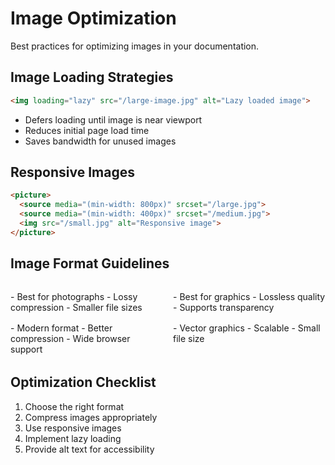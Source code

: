 # Image Optimization

<BackToAdmin />

Best practices for optimizing images in your documentation.

## Image Loading Strategies

<Card title="Lazy Loading" icon="🔄">

```html
<img loading="lazy" src="/large-image.jpg" alt="Lazy loaded image">
```

- Defers loading until image is near viewport
- Reduces initial page load time
- Saves bandwidth for unused images

</Card>

## Responsive Images

```html
<picture>
  <source media="(min-width: 800px)" srcset="/large.jpg">
  <source media="(min-width: 400px)" srcset="/medium.jpg">
  <img src="/small.jpg" alt="Responsive image">
</picture>
```

## Image Format Guidelines

<div class="format-grid">
  <Card title="JPEG" icon="📸">
    - Best for photographs
    - Lossy compression
    - Smaller file sizes
  </Card>

  <Card title="PNG" icon="🎨">
    - Best for graphics
    - Lossless quality
    - Supports transparency
  </Card>

  <Card title="WebP" icon="🚀">
    - Modern format
    - Better compression
    - Wide browser support
  </Card>

  <Card title="SVG" icon="✨">
    - Vector graphics
    - Scalable
    - Small file size
  </Card>
</div>

## Optimization Checklist

<Feature
  icon="✅"
  title="Optimization Steps"
  details="Follow these steps to ensure optimal image performance"
/>

1. Choose the right format
2. Compress images appropriately
3. Use responsive images
4. Implement lazy loading
5. Provide alt text for accessibility

<style>
.format-grid {
  display: grid;
  grid-template-columns: repeat(auto-fit, minmax(240px, 1fr));
  gap: 1rem;
  margin: 2rem 0;
}
</style>